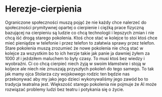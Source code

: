 # Herezje-cierpienia
Ograniczone społeczności muszą pojąć że nie każdy chce nalerzeć do społeczności prymitywnej opartej o cierpienie i ciężką prace fizyczną bazującej na cierpieniu są ludzie co chcą technologii i lepszych zmian i nie chcą iść drogą starego pokolenia. Ktoś chce stać w kolejce to stoi ktoś chce mieć pieniądze w telefonie i przez telefon to załatwia sprawy przez telefon. Stare pokolenia muszą zrozumieć że nowe pokolenia nie chcą stać w kolejce za wszystkim bo to ich herzje takie jak panie ja dawniej żyłem za 1000 zł i jeździłem maluchem to były czasy. To musi ktoś bez wiedzy i wyobraźni. Ci co chcą cierpieć niech żyją w swoim kłamstwie i stoją w koljece ale niech nie zmuszają przyszłych pokoleń do tego samego. 
To tak jak mamy ojca Stolarza czy wojskowego rodzic ten będzie nas przekonywać aby my jako jego dzieci wykonywaliśmy jego zawód bo to tradycja teatralna jest. Większość starego pokolenia nie pojmuje że AI może rozwiązać problemy ludzi bez teatru i potykania się o życie. 
